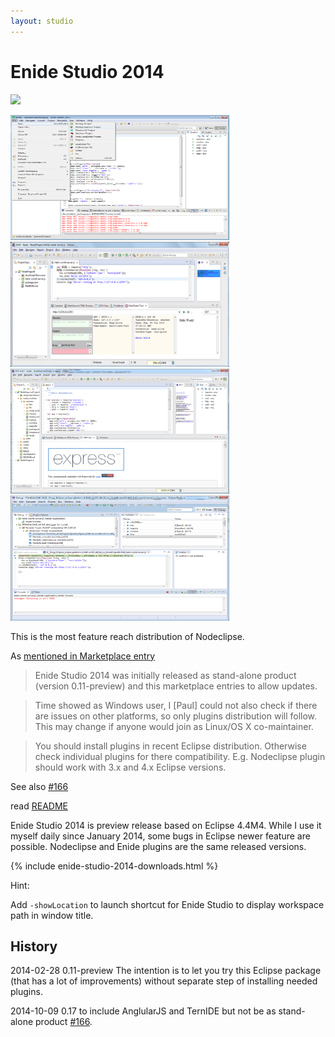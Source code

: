 ```yaml
---
layout: studio
---
```


# Enide Studio 2014

<a href="http://marketplace.eclipse.org/marketplace-client-intro?mpc_install=1520853" 
  title="Drag and drop onto a running Eclipse main toolbar to install Enide Studio 2014 plugins: Node.js, JavaScript and Java">
  <img src="http://marketplace.eclipse.org/sites/all/modules/custom/marketplace/images/installbutton.png"/>
</a>


<a href="/img/enide-studio/Enide-Studio-2014-File-New.png">
<img alt="Enide-Studio-2014-File-New" src="/img/enide-studio/Enide-Studio-2014-File-New.png" width="350" height="200" /></a>            	

<a href="/img/Nodeclipse-NTS-Hello-world.png">
<img alt="Nodeclipse Hello World" src="/img/Nodeclipse-NTS-Hello-world.png" width="350" height="200" /></a>            	
            	
<a href="/img/Nodeclipse-NTS-0410-overview.png">
<img alt="Nodeclipse overview" src="/img/Nodeclipse-NTS-0410-overview.png" width="350" height="200" /></a>            	

<a href="/img/Nodeclipse-1-debugging.png">
<img alt="Nodeclipse debugging" src="/img/Nodeclipse-1-debugging.png" width="350" height="200" /></a>            	

This is the most feature reach distribution of Nodeclipse.

As [mentioned in Marketplace entry](http://marketplace.eclipse.org/content/enide-studio-2014)

> Enide Studio 2014 was initially released as stand-alone product (version 0.11-preview)
and this marketplace entries to allow updates.

> Time showed as Windows user, I [Paul] could not also check if there are issues on other platforms, so only plugins distribution will follow. 
This may change if anyone would join as Linux/OS X co-maintainer.

> You should install plugins in recent Eclipse distribution. Otherwise check individual plugins for there compatibility. 
E.g. Nodeclipse plugin should work with 3.x and 4.x Eclipse versions.

See also [#166](https://github.com/Nodeclipse/nodeclipse-1/issues/166) 

read [README](README)

Enide Studio 2014 is preview release based on Eclipse 4.4M4. 
While I use it myself daily since January 2014, some bugs in Eclipse newer feature are possible.
Nodeclipse and Enide plugins are the same released versions.

{% include enide-studio-2014-downloads.html %}

Hint:

Add `-showLocation` to launch shortcut for Enide Studio to display workspace path in window title.
            	
## History

2014-02-28 0.11-preview
The intention is to let you try this Eclipse package (that has a lot of improvements)
without separate step of installing needed plugins.

2014-10-09 0.17 to include AnglularJS and TernIDE but not be as stand-alone product 
[#166](https://github.com/Nodeclipse/nodeclipse-1/issues/166).

